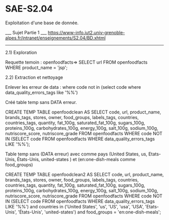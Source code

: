 # SAE-S2.04
Exploitation d'une base de donnée.



___ Sujet Partie 1 ___
https://www-info.iut2.univ-grenoble-alpes.fr/intranet/enseignements/S2.04/BD.xhtml
______________________

2.1) Exploration

Requette temoin : openfoodfacts=> SELECT url FROM openfoodfacts WHERE product_name = 'jsp';


2.2) Extraction et nettoyage 

Enlever les erreur de data :  where code not in (select code where data_quality_errors_tags like '%%')


Créé table temp sans DATA erreur.

CREATE TEMP TABLE openfoodclean AS 
SELECT 
    code, 
    url, 
    product_name, 
    brands_tags, 
    stores, 
    owner, 
    food_groups, 
    labels_tags, 
    countries, 
    countries_tags, 
    quantity, 
    fat_100g, 
    saturated_fat_100g, 
    sugars_100g, 
    proteins_100g, 
    carbohydrates_100g, 
    energy_100g, 
    salt_100g, 
    sodium_100g, 
    nutriscore_score, 
    nutriscore_grade 
FROM 
    openfoodfacts 
WHERE 
    code NOT IN (SELECT code FROM openfoodfacts WHERE data_quality_errors_tags LIKE '%%');


Table temp sans (DATA erreur) avec comme pays (United States, us, Etats-Unis, États-Unis, united-states ) et (en:one-dish-meals comme food_groups)

CREATE TEMP TABLE openfoodclean2 AS 
SELECT 
    code, 
    url, 
    product_name, 
    brands_tags, 
    stores, 
    owner, 
    food_groups, 
    labels_tags, 
    countries, 
    countries_tags, 
    quantity, 
    fat_100g, 
    saturated_fat_100g, 
    sugars_100g, 
    proteins_100g, 
    carbohydrates_100g, 
    energy_100g, 
    salt_100g, 
    sodium_100g, 
    nutriscore_score, 
    nutriscore_grade 
FROM 
    openfoodfacts 
WHERE 
    code NOT IN (SELECT code FROM openfoodfacts WHERE data_quality_errors_tags LIKE '%%')
and countries in ('United States', 'us', 'US', 'usa', 'USA', 'Etats-Unis', 'États-Unis', 'united-states') 
and food_groups = 'en:one-dish-meals';

